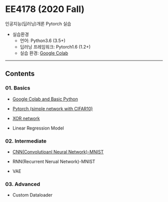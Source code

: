 # EE4178 (2020 Fall)
인공지능(딥러닝)개론
Pytorch 실습
- 실습환경
  * 언어: Python3.6 (3.5+)
  * 딥러닝 프레임워크: Pytorch1.6 (1.2+)
  * 실습 환경: [Google Colab](https://colab.research.google.com/notebooks/intro.ipynb#recent=true)
 

---

## Contents

### 01. Basics

- [Google Colab and Basic Python](https://nbviewer.jupyter.org/gist/Hyejin-Koo/6294afd92129f2637a0493d09ddf8230)

- [Pytorch (simple network with CIFAR10)](https://nbviewer.jupyter.org/gist/Hyejin-Koo/c45a7818e0dd3d931a8517669bf69eb8)

- [XOR network](https://nbviewer.jupyter.org/gist/Hyejin-Koo/0c719935de56b5cca2134a9587c532ed)

- Linear Regression Model


### 02. Intermediate

- [CNN(Convolutioanl Neural Network)-MNIST](https://nbviewer.jupyter.org/gist/Hyejin-Koo/9235db115e3960234eb5b16ff24e253f)

- RNN(Recurrent Nerual Network)-MNIST

- VAE

### 03. Advanced

- Custom Dataloader


